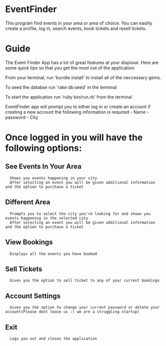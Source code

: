 # EventFinder

This program find events in your area or area of choice. You can easilly create a profile, log in, search events, book tickets and resell 
tickets.


# Guide

The Event Finder App has a lot of great features at your disposal. Here are some quick tips so that you get the most out of the application:

From your terminal, run 'bundle install' to install all of the neccessary gems.

To seed the databse run 'rake db:seed' in the terminal

To start the application run 'ruby bin/run.rb' from the terminal

EventFinder app will prompt you to either log in or create an account
  if creating a new account the following information is required - Name - password - City

# Once logged in you will have the following options:  
  
  ## See Events In Your Area
      Shows you events happening in your city
      After selecting an event you will be given additional information and the option to purchase a ticket
  ## Different Area
      Prompts you to select the city you're looking for and shows you events happening in the selected city
      After selecting an event you will be given additional information and the option to purchase a ticket
  ## View Bookings
      Displays all the events you have booked
  ## Sell Tickets
      Gives you the option to sell ticket to any of your current bookings
  ## Account Settings
      Gives you the option to change your current password or delete your account(Please dont leave us :( we are a struggling startup)
  ## Exit
      Logs you out and closes the application

